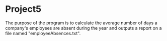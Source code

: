 # Project5
The purpose of the program is to calculate the average number of days a company's employees are absent during the year and outputs a report on a file named "employeeAbsences.txt".
